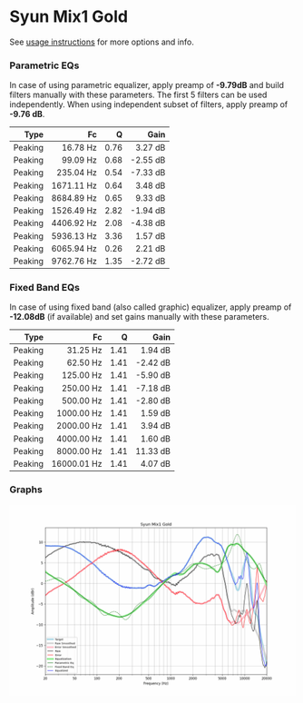# Syun Mix1 Gold
See [usage instructions](https://github.com/jaakkopasanen/AutoEq#usage) for more options and info.

### Parametric EQs
In case of using parametric equalizer, apply preamp of **-9.79dB** and build filters manually
with these parameters. The first 5 filters can be used independently.
When using independent subset of filters, apply preamp of **-9.76 dB**.

| Type    | Fc         |    Q | Gain     |
|--------:|-----------:|-----:|---------:|
| Peaking | 16.78 Hz   | 0.76 | 3.27 dB  |
| Peaking | 99.09 Hz   | 0.68 | -2.55 dB |
| Peaking | 235.04 Hz  | 0.54 | -7.33 dB |
| Peaking | 1671.11 Hz | 0.64 | 3.48 dB  |
| Peaking | 8684.89 Hz | 0.65 | 9.33 dB  |
| Peaking | 1526.49 Hz | 2.82 | -1.94 dB |
| Peaking | 4406.92 Hz | 2.08 | -4.38 dB |
| Peaking | 5936.13 Hz | 3.36 | 1.57 dB  |
| Peaking | 6065.94 Hz | 0.26 | 2.21 dB  |
| Peaking | 9762.76 Hz | 1.35 | -2.72 dB |

### Fixed Band EQs
In case of using fixed band (also called graphic) equalizer, apply preamp of **-12.08dB**
(if available) and set gains manually with these parameters.

| Type    | Fc          |    Q | Gain     |
|--------:|------------:|-----:|---------:|
| Peaking | 31.25 Hz    | 1.41 | 1.94 dB  |
| Peaking | 62.50 Hz    | 1.41 | -2.42 dB |
| Peaking | 125.00 Hz   | 1.41 | -5.90 dB |
| Peaking | 250.00 Hz   | 1.41 | -7.18 dB |
| Peaking | 500.00 Hz   | 1.41 | -2.80 dB |
| Peaking | 1000.00 Hz  | 1.41 | 1.59 dB  |
| Peaking | 2000.00 Hz  | 1.41 | 3.94 dB  |
| Peaking | 4000.00 Hz  | 1.41 | 1.60 dB  |
| Peaking | 8000.00 Hz  | 1.41 | 11.33 dB |
| Peaking | 16000.01 Hz | 1.41 | 4.07 dB  |

### Graphs
![](./Syun%20Mix1%20Gold.png)